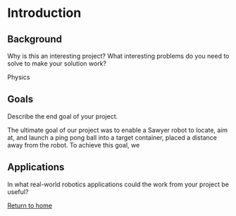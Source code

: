 # Introduction
## Background
Why is this an interesting project? What interesting problems do you need to solve to make your solution work?

Physics

## Goals
Describe the end goal of your project.

The ultimate goal of our project was to enable a Sawyer robot to locate, aim at, and launch a ping pong ball into a target container, placed a distance away from the robot. To achieve this goal, we 

## Applications
In what real-world robotics applications could the work from your project be useful?



[Return to home](index.md)

